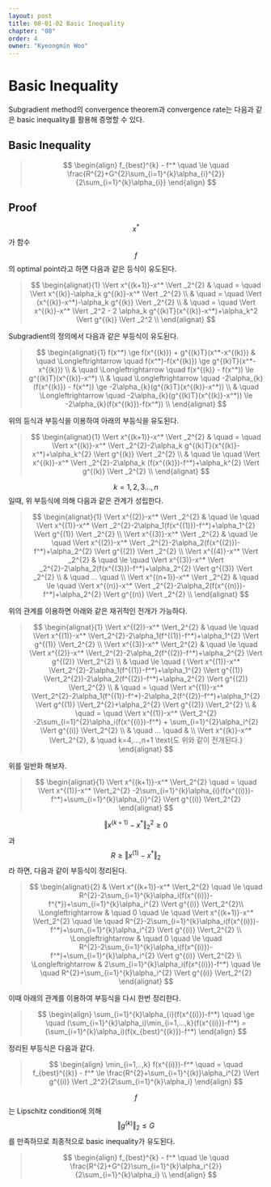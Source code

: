 ```yaml
---
layout: post
title: 08-01-02 Basic Inequality
chapter: "08"
order: 4
owner: "Kyeongmin Woo"
---
```


# Basic Inequality

Subgradient method의 convergence theorem과 convergence rate는 다음과 같은 basic inequality를 활용해 증명할 수 있다.

## Basic Inequality

>$$
\begin{align}
f_{best}^{k} - f^* \quad \le \quad \frac{R^{2}+G^{2}\sum_{i=1}^{k}\alpha_{i}^{2}}{2\sum_{i=1}^{k}\alpha_{i}} 
\end{align}
$$

## Proof
$$x^*$$가 함수 $$f$$의 optimal point라고 하면 다음과 같은 등식이 유도된다. 

>$$
\begin{alignat}{1}
 \Vert x^{(k+1)}-x^* \Vert _2^{2} & \quad = \quad  \Vert x^{(k)}-\alpha_k g^{(k)}-x^* \Vert _2^{2}  \\
                                   & \quad = \quad  \Vert (x^{(k)}-x^*)-\alpha_k g^{(k)} \Vert _2^{2}  \\
                                   & \quad = \quad  \Vert x^{(k)}-x^* \Vert _2^2 - 2 \alpha_k g^{(k)T}(x^{(k)}-x^*)+\alpha_k^2 \Vert g^{(k)} \Vert _2^2 \\
\end{alignat} $$

Subgradient의 정의에서 다음과 같은 부등식이 유도된다. 

>$$
\begin{alignat}{1}
f(x^*) \ge f(x^{(k)}) + g^{(k)T}(x^*-x^{(k)}) & \quad \Longleftrightarrow \quad f(x^*)-f(x^{(k)}) \ge  g^{(k)T}(x^*-x^{(k)}) \\
                     & \quad  \Longleftrightarrow \quad f(x^{(k)} - f(x^*)) \le  g^{(k)T}(x^{(k)}-x^*) \\
                     & \quad \Longleftrightarrow \quad -2\alpha_{k}(f(x^{(k)}) - f(x^*)) \ge  -2\alpha_{k}(g^{(k)T}(x^{(k)}-x^*)) \\
                     & \quad \Longleftrightarrow \quad -2\alpha_{k}(g^{(k)T}(x^{(k)}-x^*)) \le -2\alpha_{k}(f(x^{(k)})-f(x^*)) \\
\end{alignat} $$

위의 등식과 부등식을 이용하여 아래의 부등식을 유도된다. 

>$$
\begin{alignat}{1}
 \Vert x^{(k+1)}-x^* \Vert _2^{2}  & \quad = \quad  \Vert x^{(k)}-x^* \Vert _2^{2}-2\alpha_k g^{(k)T}(x^{(k)}-x^*)+\alpha_k^{2} \Vert g^{(k)} \Vert _2^{2} \\
                    & \quad \le \quad  \Vert x^{(k)}-x^* \Vert _2^{2}-2\alpha_k (f(x^{(k)})-f^*)+\alpha_k^{2} \Vert g^{(k)} \Vert _2^{2} \\
\end{alignat} $$

$$k=1,2,3...,n$$일때, 위 부등식에 의해 다음과 같은 관계가 성립한다. 

>$$
\begin{alignat}{1}
 \Vert x^{(2)}-x^* \Vert _2^{2} & \quad \le \quad  \Vert x^{(1)}-x^* \Vert _2^{2}-2\alpha_1(f(x^{(1)})-f^*)+\alpha_1^{2} \Vert g^{(1)} \Vert _2^{2} \\
 \Vert x^{(3)}-x^* \Vert _2^{2} & \quad \le \quad  \Vert x^{(2)}-x^* \Vert _2^{2}-2\alpha_2(f(x^{(2)})-f^*)+\alpha_2^{2} \Vert g^{(2)} \Vert _2^{2} \\
 \Vert x^{(4)}-x^* \Vert _2^{2} & \quad \le \quad  \Vert x^{(3)}-x^* \Vert _2^{2}-2\alpha_2(f(x^{(3)})-f^*)+\alpha_2^{2} \Vert g^{(3)} \Vert _2^{2} \\
& \quad ... \quad \\
 \Vert x^{(n+1)}-x^* \Vert _2^{2} & \quad \le \quad  \Vert x^{(n)}-x^* \Vert _2^{2}-2\alpha_2(f(x^{(n)})-f^*)+\alpha_2^{2} \Vert g^{(n)} \Vert _2^{2} \\
\end{alignat} $$

위의 관계를 이용하면 아래와 같은 재귀적인 전개가 가능하다. 

>$$
\begin{alignat}{1}
 \Vert x^{(2)}-x^* \Vert_2^{2} & \quad \le \quad  \Vert x^{(1)}-x^* \Vert_2^{2}-2\alpha_1(f^{(1)}-f^*)+\alpha_1^{2} \Vert g^{(1)} \Vert_2^{2} \\
 \Vert x^{(3)}-x^* \Vert_2^{2} & \quad \le \quad  \Vert x^{(2)}-x^* \Vert_2^{2}-2\alpha_2(f^{(2)}-f^*)+\alpha_2^{2} \Vert g^{(2)} \Vert_2^{2} \\
& \quad \le \quad ( \Vert x^{(1)}-x^* \Vert_2^{2}-2\alpha_1(f^{(1)}-f^*)+\alpha_1^{2} \Vert g^{(1)} \Vert_2^{2})-2\alpha_2(f^{(2)}-f^*)+\alpha_2^{2} \Vert g^{(2)} \Vert_2^{2} \\
& \quad = \quad  \Vert x^{(1)}-x^* \Vert_2^{2}-2\alpha_1(f^{(1)}-f^*)-2\alpha_2(f^{(2)}-f^*)+\alpha_1^{2} \Vert g^{(1)} \Vert_2^{2}+\alpha_2^{2} \Vert g^{(2)} \Vert_2^{2} \\
& \quad = \quad  \Vert x^{(1)}-x^* \Vert_2^{2} -2\sum_{i=1}^{2}\alpha_i(f(x^{(i)})-f^*) + \sum_{i=1}^{2}\alpha_i^{2} \Vert g^{(i)} \Vert_2^{2} \\
& \quad ... \quad & \\
 \Vert x^{(k)}-x^* \Vert_2^{2}, & \quad k=4,...,n+1 \text{도 위와 같이 전개된다.}
\end{alignat} 
$$

위를 일반화 해보자.

>$$
\begin{alignat}{1}
 \Vert x^{(k+1)}-x^* \Vert_2^{2} \quad = \quad  \Vert x^{(1)}-x^* \Vert_2^{2} -2\sum_{i=1}^{k}\alpha_{i}(f(x^{(i)})-f^*)+\sum_{i=1}^{k}\alpha_{i}^{2} \Vert g^{(i)} \Vert_2^{2}
\end{alignat} $$

$$ \Vert x^{(k+1)}-x^* \Vert _2^{2} \ge 0$$과 $$R \ge  \Vert x^{(1)}-x^* \Vert _2$$라 하면, 다음과 같이 부등식이 정리된다. 

>$$
\begin{alignat}{2}
&  \Vert x^{(k+1)}-x^* \Vert_2^{2} \quad \le \quad R^{2}-2\sum_{i=1}^{k}\alpha_i(f(x^{(i)})- f^{*})+\sum_{i=1}^{k}\alpha_i^{2} \Vert g^{(i)} \Vert_2^{2}\\
\Longleftrightarrow & \quad 0 \quad \le \quad  \Vert x^{(k+1)}-x^* \Vert_2^{2} \quad \le \quad  R^{2}-2\sum_{i=1}^{k}\alpha_i(f(x^{(i)})-f^*)+\sum_{i=1}^{k}\alpha_i^{2} \Vert g^{(i)} \Vert_2^{2} \\
\Longleftrightarrow & \quad 0 \quad \le \quad R^{2}-2\sum_{i=1}^{k}\alpha_i(f(x^{(i)})-f^*)+\sum_{i=1}^{k}\alpha_i^{2} \Vert g^{(i)} \Vert_2^{2} \\
 \Longleftrightarrow & 2\sum_{i=1}^{k}\alpha_i(f(x^{(i)})-f^*) \quad \le \quad R^{2}+\sum_{i=1}^{k}\alpha_i^{2} \Vert g^{(i)} \Vert_2^{2}
\end{alignat} $$

이때 아래의 관계를 이용하여 부등식을 다시 한번 정리한다. 

>$$
\begin{align}
\sum_{i=1}^{k}\alpha_{i}(f(x^{(i)})-f^*)  \quad \ge \quad (\sum_{i=1}^{k}\alpha_i)\min_{i=1,...,k}(f(x^{(i)})-f^*) = (\sum_{i=1}^{k}\alpha_i)(f(x_{best}^{(k)})-f^*)
\end{align}
$$

정리된 부등식은 다음과 같다. 

>$$
\begin{align}
\min_{i=1,..,k} f(x^{(i)})-f^* \quad = \quad f_{best}^{(k)} - f^* \le \frac{R^{2}+\sum_{i=1}^{(k)}\alpha_i^{2} \Vert g^{(i)} \Vert _2^2}{2\sum_{i=1}^{k}\alpha_i} 
\end{align}
$$

$$f$$는 Lipschitz condition에 의해 $$ \Vert g^{(k)} \Vert_2 \le G$$를 만족하므로 최종적으로 basic inequality가 유도된다. 

>$$
\begin{align}
f_{best}^{k} - f^* \quad \le \quad \frac{R^{2}+G^{2}\sum_{i=1}^{k}\alpha_i^{2}}{2\sum_{i=1}^{k}\alpha_i} \\
\end{align}
$$
